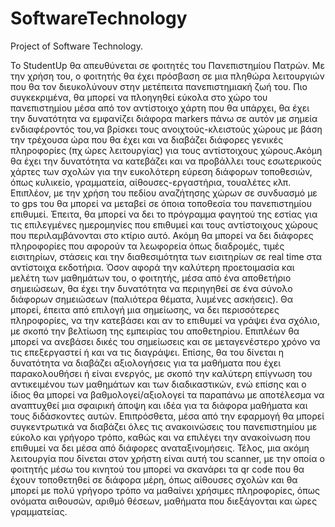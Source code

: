 # SoftwareTechnology
Project of Software Technology.

Το StudentUp θα απευθύνεται σε φοιτητές του Πανεπιστημίου Πατρών. Με την χρήση του, ο φοιτητής θα έχει πρόσβαση σε μια πληθώρα λειτουργιών που θα τον διευκολύνουν στην μετέπειτα πανεπιστημιακή ζωή του. 
Πιο συγκεκριμένα, θα μπορεί να πλοηγηθεί εύκολα στο χώρο του πανεπιστημίου μέσα από τον αντίστοιχο χάρτη που θα υπάρχει, θα έχει την δυνατότητα να εμφανίζει διάφορα markers πάνω σε αυτόν με σημεία ενδιαφέροντός του,να βρίσκει τους ανοιχτούς-κλειστούς χώρους με βάση την τρέχουσα ώρα που θα έχει και να διαβάζει διάφορες γενικές πληροφορίες (πχ ώρες λειτουργίας) για τους αντίστοιχους χώρους.Ακόμη θα έχει την δυνατότητα να κατεβάζει και να προβάλλει  τους εσωτερικούς χάρτες των σχολών για την ευκολότερη εύρεση διάφορων τοποθεσιών, όπως κυλικείο, γραμματεία, αίθουσες-εργαστήρια, τουαλέτες κλπ. 
Επιπλέον, με την χρήση του πεδίου αναζήτησης χώρων σε συνδυασμό με το gps του θα μπορεί να μεταβεί σε όποια τοποθεσία του πανεπιστημίου επιθυμεί. 
Έπειτα, θα μπορεί να δει το πρόγραμμα φαγητού της εστίας για τις επιλεγμένες ημερομηνίες που επιθυμεί και τους αντίστοιχους χώρους που περιλαμβάνονται στο κτίριο αυτό. Ακόμη θα μπορεί να δει διάφορες πληροφορίες που αφορούν τα λεωφορεία όπως διαδρομές, τιμές εισιτηρίων, στάσεις και την διαθεσιμότητα των εισιτηρίων σε real time στα αντίστοιχα εκδοτήρια. 
Όσον αφορά την καλύτερη προετοιμασία και μελέτη των μαθημάτων του, ο φοιτητής, μέσα από ένα αποθετήριο σημειώσεων, θα έχει την δυνατότητα να περιηγηθεί σε ένα σύνολο διάφορων σημειώσεων (παλιότερα θέματα, λυμένες ασκήσεις). Θα μπορεί, έπειτα από επιλογή μια σημείωσης, να δει περισσότερες πληροφορίες, να την κατεβάσει και αν το επιθυμεί να γράψει ένα σχόλιο, με σκοπό την βελτίωση της εμπειρίας του αποθετηρίου. Επιπλέων θα μπορεί να ανεβάσει δικές του σημείωσεις και σε μεταγενέστερο χρόνο να τις επεξεργαστεί ή και να τις διαγράψει.
Επίσης, θα του δίνεται η δυνατότητα να διαβάζει αξιολογήσεις για τα μαθήματα που έχει παρακολουθήσει ή είναι ενεργός, με σκοπό την καλύτερη επίγνωση του αντικειμένου των μαθημάτων και των διαδικαστικών, ενώ επίσης και ο ίδιος θα μπορεί να βαθμολογεί/αξιολογεί τα παραπάνω με αποτέλεσμα να αναπτυχθεί μια σφαιρική άποψη και ιδέα για τα διάφορα μαθήματα και τους διδάσκοντες αυτών. 
Επιπρόσθετα, μέσα από την εφαρμογή θα μπορεί συγκεντρωτικά να διαβάζει όλες τις ανακοινώσεις του πανεπιστημίου με εύκολο και γρήγορο τρόπο, καθώς και να επιλέγει την ανακοίνωση που επιθυμεί να δει μέσα από διάφορες αναταξινομήσεις. 
Τέλος, μια ακόμη λειτουργία που δίνεται στον χρήστη είναι αυτή του scanner, με την οποία ο φοιτητής μέσω του κινητού του μπορεί να σκανάρει τα qr code που θα έχουν τοποθετηθεί σε διάφορα μέρη, όπως αίθουσες σχολών και θα μπορεί με πολύ γρήγορο τρόπο να μαθαίνει χρήσιμες πληροφορίες, όπως ονόματα αιθουσών, αριθμό θέσεων, μαθήματα που διεξάγονται και ώρες γραμματείας.
